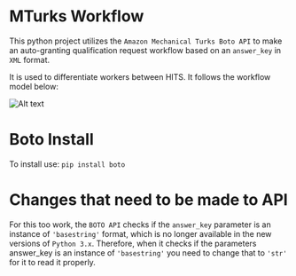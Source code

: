 # MTurks Workflow
This python project utilizes the ```Amazon Mechanical Turks Boto API``` to make an auto-granting qualification request workflow based on an ```answer_key``` in ```XML``` format.

It is used to differentiate workers between HITS. It follows the workflow model below:

![Alt text](https://user-images.githubusercontent.com/25187819/28787507-73559f12-75ea-11e7-8bef-0b8078718174.png "WorkFlow")


# Boto Install
To install use: ```pip install boto```


# Changes that need to be made to API
For this too work, the ```BOTO API``` checks if the ```answer_key``` parameter is an instance of ```'basestring'``` format, which is no longer available in the new versions of ```Python 3.x```. Therefore, when it checks if the parameters answer_key is an instance of ```'basestring'``` you need to change that to ```'str'``` for it to read it properly. 
